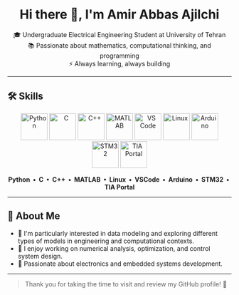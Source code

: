 <h1 align="center">Hi there 👋, I'm Amir Abbas Ajilchi</h1>

<p align="center">
🎓 Undergraduate Electrical Engineering Student at University of Tehran<br>
📚 Passionate about mathematics, computational thinking, and programming<br>
⚡ Always learning, always building
</p>

---

## 🛠️ Skills

<p align="center">
  <!-- Languages & Tools -->
  <img src="https://cdn.jsdelivr.net/gh/devicons/devicon/icons/python/python-original.svg" width="60" height="60" alt="Python"/>
  <img src="https://cdn.jsdelivr.net/gh/devicons/devicon/icons/c/c-original.svg" width="60" height="60" alt="C"/>
  <img src="https://cdn.jsdelivr.net/gh/devicons/devicon/icons/cplusplus/cplusplus-original.svg" width="60" height="60" alt="C++"/>
  <img src="https://cdn.jsdelivr.net/gh/devicons/devicon/icons/matlab/matlab-original.svg" width="60" height="60" alt="MATLAB"/>
  <img src="https://cdn.jsdelivr.net/gh/devicons/devicon/icons/vscode/vscode-original.svg" width="60" height="60" alt="VS Code"/>
  <img src="https://cdn.jsdelivr.net/gh/devicons/devicon/icons/linux/linux-original.svg" width="60" height="60" alt="Linux"/>
  <img src="https://cdn.jsdelivr.net/gh/devicons/devicon/icons/arduino/arduino-original.svg" width="60" height="60" alt="Arduino"/>

  <!-- STM32 -->
  <img src="https://upload.wikimedia.org/wikipedia/commons/thumb/4/4e/STMicroelectronics_logo.svg/320px-STMicroelectronics_logo.svg.png" width="60" height="60" alt="STM32"/>

  <!-- TIA Portal -->
  <img src="https://upload.wikimedia.org/wikipedia/commons/thumb/7/79/Siemens-logo.svg/512px-Siemens-logo.svg.png" width="60" height="60" alt="TIA Portal"/>
</p>

<p align="center">
  <strong>
    Python &nbsp;•&nbsp; C &nbsp;•&nbsp; C++ &nbsp;•&nbsp; MATLAB &nbsp;•&nbsp; Linux &nbsp;•&nbsp; VSCode &nbsp;•&nbsp; Arduino &nbsp;•&nbsp; STM32 &nbsp;•&nbsp; TIA Portal
  </strong>
</p>

---

## 📌 About Me

- 🎯 I'm particularly interested in data modeling and exploring different types of models in engineering and computational contexts.
- 🧠 I enjoy working on numerical analysis, optimization, and control system design.
- 🤖 Passionate about electronics and embedded systems development.

---

> Thank you for taking the time to visit and review my GitHub profile! 🙏
